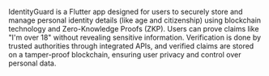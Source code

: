 IdentityGuard is a Flutter app designed for users to securely store and manage personal identity details (like age and citizenship) using blockchain technology and Zero-Knowledge Proofs (ZKP). Users can prove claims like "I'm over 18" without revealing sensitive information. Verification is done by trusted authorities through integrated APIs, and verified claims are stored on a tamper-proof blockchain, ensuring user privacy and control over personal data.
